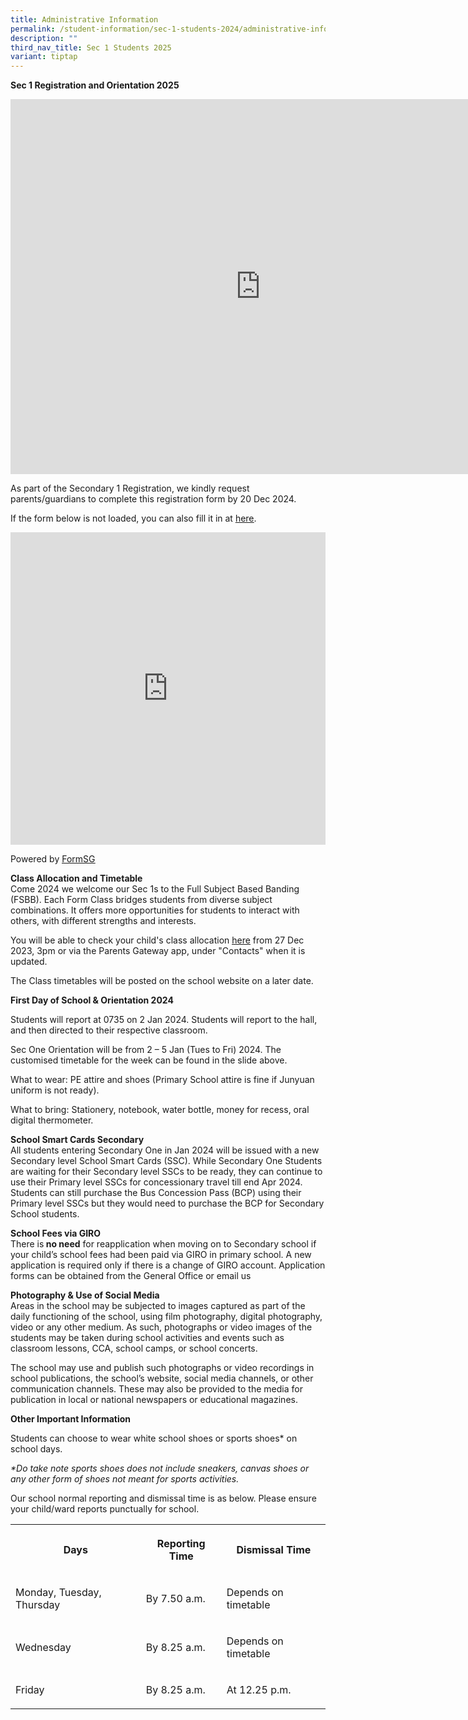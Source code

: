 ```yaml
---
title: Administrative Information
permalink: /student-information/sec-1-students-2024/administrative-information/
description: ""
third_nav_title: Sec 1 Students 2025
variant: tiptap
---
```

<p><strong>Sec 1 Registration and Orientation 2025</strong>
</p>
<p></p>
<div class="iframe-wrapper">
<iframe height="600" width="800" allowfullscreen="true" frameborder="0" src="https://docs.google.com/presentation/d/e/2PACX-1vSjAPnXV1Lx1i5x5SnCMOIxciRpeQRI8Kml9uWe3IPWkvuuiWG9RFNw1nGPAl8aelyoAOhS830IyIii/embed?start=false&amp;loop=false&amp;delayms=3000"></iframe>
</div>
<p>As part of the Secondary 1 Registration, we kindly request parents/guardians
to complete this registration form by 20 Dec 2024.</p>
<p>If the form below is not loaded, you can also fill it in at&nbsp;<a href="https://form.gov.sg/675ba5f776a27b38dab8e687" rel="noopener noreferrer nofollow" target="_blank"><u>here</u></a>.</p>
<div class="iframe-wrapper">
<iframe style="width:100%; height: 500px" allowfullscreen="true" frameborder="0" src="https://form.gov.sg/675ba5f776a27b38dab8e687"></iframe>
</div>
<p>Powered by&nbsp;<a href="https://form.gov.sg/" rel="noopener noreferrer nofollow" target="_blank"><u>FormSG</u></a>
</p>
<p><strong>Class Allocation and Timetable</strong>
<br>Come 2024 we welcome our Sec 1s to the Full Subject Based Banding (FSBB).
Each Form Class bridges students from diverse subject combinations. It
offers more opportunities for students to interact with others, with different
strengths and interests.</p>
<p>You will be able to check your child's class allocation&nbsp;<a href="https://script.google.com/macros/s/AKfycbzTqFanN55xJRtHBsoQUoLxjxaXizEjvlnSjjtlW3mquKSsTA0wi4aGwqsvchuQLdfLBA/exec" rel="noopener" target="_blank"><u>here</u></a>&nbsp;from
27 Dec 2023, 3pm or via the Parents Gateway app, under "Contacts" when
it is updated.</p>
<p>The Class timetables will be posted on the school website on a later date.</p>
<p><strong>First Day of School &amp; Orientation 2024</strong>
</p>
<p>Students will report at 0735 on 2 Jan 2024. Students will report to the
hall, and then directed to their respective classroom.</p>
<p>Sec One Orientation will be from 2 – 5 Jan (Tues to Fri) 2024. The customised
timetable for the week can be found in the slide above.</p>
<p>What to wear: PE attire and shoes (Primary School attire is fine if Junyuan
uniform is not ready).</p>
<p>What to bring: Stationery, notebook, water bottle, money for recess, oral
digital thermometer.</p>
<p><strong>School Smart Cards Secondary</strong>
<br>All students entering Secondary One in Jan 2024 will be issued with a
new Secondary level School Smart Cards (SSC). While Secondary One Students
are waiting for their Secondary level SSCs to be ready, they can continue
to use their Primary level SSCs for concessionary travel till end Apr 2024.
Students can still purchase the Bus Concession Pass (BCP) using their Primary
level SSCs but they would need to purchase the BCP for Secondary School
students.<strong><br></strong>
</p>
<p><strong>School Fees via GIRO</strong>
<br>There is<strong> no need</strong> for reapplication when moving on to Secondary
school if your child’s school fees had been paid via GIRO in primary school.
A new application is required only if there is a change of GIRO account.
Application forms can be obtained from the General Office or email us<strong><br></strong>
</p>
<p><strong>Photography &amp; Use of Social Media</strong>
<br>Areas in the school may be subjected to images captured as part of the
daily functioning of the school, using film photography, digital photography,
video or any other medium. As such, photographs or video images of the
students may be taken during school activities and events such as classroom
lessons, CCA, school camps, or school concerts.&nbsp;</p>
<p>The school may use and publish such photographs or video recordings in
school publications, the school’s website, social media channels, or other
communication channels. These may also be provided to the media for publication
in local or national newspapers or educational magazines.</p>
<p><strong>Other Important Information</strong>
</p>
<p>Students can choose to wear white school shoes or sports shoes* on school
days.</p>
<p><em>*Do take note sports shoes does not include sneakers, canvas shoes or any other form of shoes not meant for sports activities.</em>
</p>
<p>Our school normal reporting and dismissal time is as below. Please ensure
your child/ward reports punctually for school.</p>
<table style="minWidth: 75px">
<colgroup>
<col>
<col>
<col>
</colgroup>
<tbody>
<tr>
<th rowspan="1" colspan="1">
<p>Days</p>
</th>
<th rowspan="1" colspan="1">
<p>Reporting Time</p>
</th>
<th rowspan="1" colspan="1">
<p>Dismissal Time</p>
</th>
</tr>
<tr>
<td rowspan="1" colspan="1">
<p>Monday, Tuesday, Thursday</p>
</td>
<td rowspan="1" colspan="1">
<p>By 7.50 a.m.</p>
</td>
<td rowspan="1" colspan="1">
<p>Depends on timetable</p>
</td>
</tr>
<tr>
<td rowspan="1" colspan="1">
<p>Wednesday</p>
</td>
<td rowspan="1" colspan="1">
<p>By 8.25 a.m.</p>
</td>
<td rowspan="1" colspan="1">
<p>Depends on timetable</p>
</td>
</tr>
<tr>
<td rowspan="1" colspan="1">
<p>Friday</p>
</td>
<td rowspan="1" colspan="1">
<p>By 8.25 a.m.</p>
</td>
<td rowspan="1" colspan="1">
<p>At 12.25 p.m.</p>
</td>
</tr>
</tbody>
</table>
<p></p>